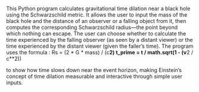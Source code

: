This Python program calculates gravitational time dilation near a black hole using the Schwarzschild metric. It allows the user to input the mass of the black hole and the distance of an observer or a falling object 
from it, then computes the corresponding Schwarzschild radius—the point beyond which nothing can escape. The user can choose whether to calculate the time experienced by the falling observer (as seen by a distant 
viewer) or the time experienced by the distant viewer (given the faller’s time). The program uses the formula :
      Rs = (2 * G * mass) / (c**2)
      t_prime = t / math.sqrt(1 - (v**2 / c**2))

 to show how time slows down near the event horizon, making Einstein’s concept of time dilation measurable and interactive through simple user inputs.

